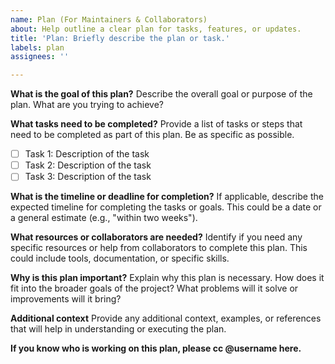```yaml
---
name: Plan (For Maintainers & Collaborators)
about: Help outline a clear plan for tasks, features, or updates.
title: 'Plan: Briefly describe the plan or task.'
labels: plan
assignees: ''

---
```


**What is the goal of this plan?**
Describe the overall goal or purpose of the plan. What are you trying to achieve?

**What tasks need to be completed?**
Provide a list of tasks or steps that need to be completed as part of this plan. Be as specific as possible.
- [ ] Task 1: Description of the task
- [ ] Task 2: Description of the task
- [ ] Task 3: Description of the task

**What is the timeline or deadline for completion?**
If applicable, describe the expected timeline for completing the tasks or goals. This could be a date or a general estimate (e.g., "within two weeks").

**What resources or collaborators are needed?**
Identify if you need any specific resources or help from collaborators to complete this plan. This could include tools, documentation, or specific skills.

**Why is this plan important?**
Explain why this plan is necessary. How does it fit into the broader goals of the project? What problems will it solve or improvements will it bring?

**Additional context**
Provide any additional context, examples, or references that will help in understanding or executing the plan.

**If you know who is working on this plan, please cc @username here.**
